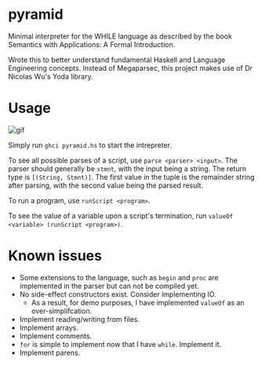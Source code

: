 # pyramid
Minimal interpreter for the WHILE language as described by the book Semantics with Applications: A Formal Introduction.

Wrote this to better understand fundamental Haskell and Language Engineering concepts. Instead of Megaparsec, this project makes use of Dr Nicolas Wu's Yoda library.

# Usage

![gif](https://user-images.githubusercontent.com/6099321/43364508-26a352a8-9313-11e8-9967-85676d31d6b9.gif)

Simply run `ghci pyramid.hs` to start the intrepreter.

To see all possible parses of a script, use `parse <parser> <input>`. The parser should generally be `stmnt`, with the input being a string. The return type is `[(String, Stmnt)]`. The first value in the tuple is the remainder string after parsing, with the second value being the parsed result.

To run a program, use `runScript <program>`.

To see the value of a variable upon a script's termination, run `valueOf <variable> (runScript <program>)`.

# Known issues

* Some extensions to the language, such as `begin` and `proc` are implemented in the parser but can not be compiled yet.
* No side-effect constructors exist. Consider implementing IO.
  * As a result, for demo purposes, I have implemented `valueOf` as an over-simplifcation.
* Implement reading/writing from files.
* Implement arrays.
* Implement comments.
* `for` is simple to implement now that I have `while`. Implement it.
* Implement parens.
